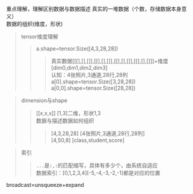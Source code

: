 重点理解，理解区别数据与数据描述
真实的一堆数据（个数，存储数据本身意义）<br>
数据的组织(维度，形状)

>tensor维度理解
>>a.shape=tensor.Size([4,3,28,28])
>>>真实数据[[[],[],[]],[[],[],[]],[[],[],[]],[[],[],[]]]+维度[dim0,dim1,dim2,dim3]<br>
>>>认知：4张照片,3通道,28行,28列<br>
>>>a[0].shape=tensor.Size([3,28,28])<br>
>>>a[0,0].shape=tensor.Size([28,28])

>dimension与shape
>>[[x,x,x]] [1,3]二维，形状1,3<br>
>>数据与描述数据如何组织
>>>[4,3,28,28] [4张照片,3通道,28行,28列]<br>
>>>[4,50,8] [class,student,score]<br>


>索引
>>`...`是`:,:`的匹配缩写，具体有多少个，由系统自适应<br>
>>数据索引：[0,1,2,3,4][-5,-4,-3,-2,-1]都是对应的位置


broadcast=unsqueeze+expand
